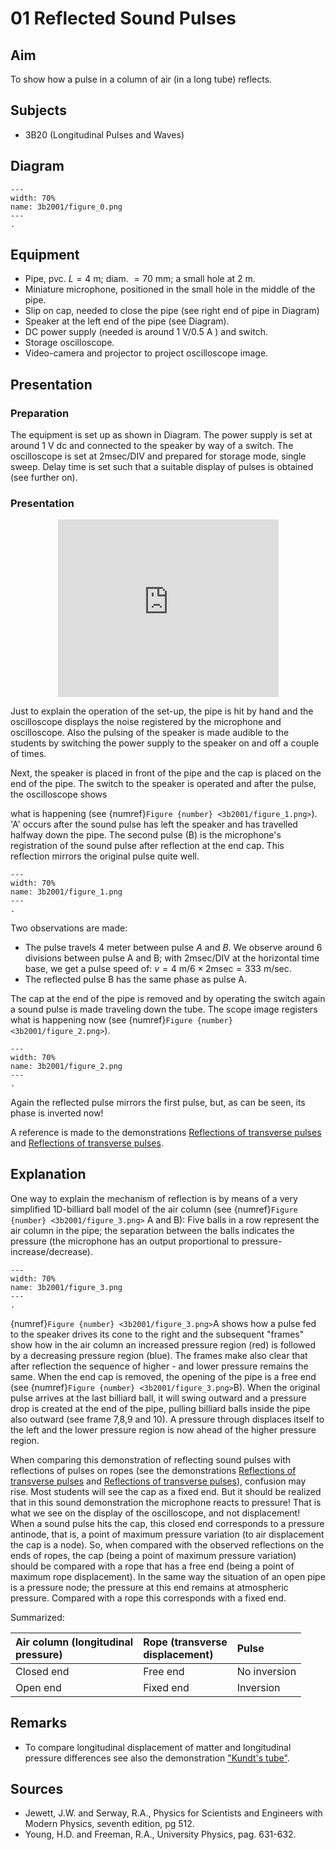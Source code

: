 # 01 Reflected Sound Pulses 
  
## Aim   
 To show how a pulse in a column of air (in a long tube) reflects.    
  
## Subjects   
* 3B20 (Longitudinal Pulses and Waves)   

## Diagram
```{figure} figures/figure_0.png  
---  
width: 70%  
name: 3b2001/figure_0.png  
---  
. 
```
     
  
## Equipment   
- Pipe, pvc. $L=4 \mathrm{~m}$; diam. $=70 \mathrm{~mm}$; a small hole at $2 \mathrm{~m}$.
- Miniature microphone, positioned in the small hole in the middle of the pipe.
- Slip on cap, needed to close the pipe (see right end of pipe in Diagram)
- Speaker at the left end of the pipe (see Diagram).
- DC power supply (needed is around $1 \mathrm{~V} / 0.5 \mathrm{~A}$ ) and switch.
- Storage oscilloscope.
- Video-camera and projector to project oscilloscope image.
    
  
## Presentation   
### Preparation

The equipment is set up as shown in Diagram. The power supply is set at around $1 \mathrm{~V}$ dc and connected to the speaker by way of a switch. The oscilloscope is set at $2 \mathrm{msec} / \mathrm{DIV}$ and prepared for storage mode, single sweep. Delay time is set such that a suitable display of pulses is obtained (see further on).

### Presentation

<div style="display: flex; justify-content: center;">
    <div style="position: relative; width: 70%; height: 0; padding-bottom: 56.25%;">
        <iframe
            src="https://www.youtube.com/embed/5k6pqTMEdKg?si=oNCvgrScaGwPgZxO"
            style="position: absolute; top: 0; left: 0; width: 100%; height: 100%;"
            frameborder="0"
            allow="accelerometer; autoplay; clipboard-write; encrypted-media; gyroscope; picture-in-picture"
            allowfullscreen
        ></iframe>
    </div>
</div>

Just to explain the operation of the set-up, the pipe is hit by hand and the oscilloscope displays the noise registered by the microphone and oscilloscope. Also the pulsing of the speaker is made audible to the students by switching the power supply to the speaker on and off a couple of times.

Next, the speaker is placed in front of the pipe and the cap is placed on the end of the pipe. The switch to the speaker is operated and after the pulse, the oscilloscope shows

what is happening (see {numref}`Figure {number} <3b2001/figure_1.png>`). 'A' occurs after the sound pulse has left the speaker and has travelled halfway down the pipe. The second pulse (B) is the microphone's registration of the sound pulse after reflection at the end cap. This reflection mirrors the original pulse quite well.
```{figure} figures/figure_1.png  
---  
width: 70%  
name: 3b2001/figure_1.png  
---  
. 
```

Two observations are made:

- The pulse travels 4 meter between pulse $A$ and $B$. We observe around 6 divisions between pulse $\mathrm{A}$ and $\mathrm{B}$; with $2 \mathrm{msec} / \mathrm{DIV}$ at the horizontal time base, we get a pulse speed of: $v=4 \mathrm{~m} / 6 \times 2 \mathrm{msec}=333 \mathrm{~m} / \mathrm{sec}$.
- The reflected pulse B has the same phase as pulse A.

The cap at the end of the pipe is removed and by operating the switch again a sound pulse is made traveling down the tube. The scope image registers what is happening now (see {numref}`Figure {number} <3b2001/figure_2.png>`).
```{figure} figures/figure_2.png  
---  
width: 70%  
name: 3b2001/figure_2.png  
---  
. 
```
Again the reflected pulse mirrors the first pulse, but, as can be seen, its phase is inverted now!

A reference is made to the demonstrations [Reflections of transverse pulses](/book/3%20oscillations%20and%20waves/3B%20wave/3B10%20Transverse/3B1001%20Reflections%20of%20Transverse%20Pulses/3B1001.md) and [Reflections of transverse pulses](/book/3%20oscillations%20and%20waves/3B%20wave/3B10%20Transverse/3B1003%20Reflections%20of%20Transverse%20Pulses/3B1003.md). 

## Explanation   
 One way to explain the mechanism of reflection is by means of a very simplified 1D-billiard ball model of the air column (see {numref}`Figure {number} <3b2001/figure_3.png>` A and B): Five balls in a row represent the air column in the pipe; the separation between the balls indicates the pressure (the microphone has an output proportional to pressure-increase/decrease).     
```{figure} figures/figure_3.png  
---  
width: 70%  
name: 3b2001/figure_3.png  
---  
. 
```
{numref}`Figure {number} <3b2001/figure_3.png>`A shows how a pulse fed to the speaker drives its cone to the right and the subsequent "frames" show how in the air column an increased pressure region (red) is followed by a decreasing pressure region (blue). The frames make also clear that after reflection the sequence of higher - and lower pressure remains the same. When the end cap is removed, the opening of the pipe is a free end (see {numref}`Figure {number} <3b2001/figure_3.png>`B). When the original pulse arrives at the last billiard ball, it will swing outward and a pressure drop is created at the end of the pipe, pulling billiard balls inside the pipe also outward (see frame 7,8,9 and 10). A pressure through displaces itself to the left and the lower pressure region is now ahead of the higher pressure region.

When comparing this demonstration of reflecting sound pulses with reflections of pulses on ropes (see the demonstrations [Reflections of transverse pulses](/book/3%20oscillations%20and%20waves/3B%20wave/3B10%20Transverse/3B1001%20Reflections%20of%20Transverse%20Pulses/3B1001.md) and [Reflections of transverse pulses](/book/3%20oscillations%20and%20waves/3B%20wave/3B10%20Transverse/3B1003%20Reflections%20of%20Transverse%20Pulses/3B1003.md)), confusion may rise. Most students will see the cap as a fixed end. But it should be realized that in this sound demonstration the microphone reacts to pressure! That is what we see on the display of the oscilloscope, and not displacement! When a sound pulse hits the cap, this closed end corresponds to a pressure antinode, that is, a point of maximum pressure variation (to air displacement the cap is a node). So, when compared with the observed reflections on the ends of ropes, the cap (being a point of maximum pressure variation) should be compared with a rope that has a free end (being a point of maximum rope displacement). In the same way the situation of an open pipe is a pressure node; the pressure at this end remains at atmospheric pressure. Compared with a rope this corresponds with a fixed end.

Summarized:

| Air column (longitudinal <br> pressure) | Rope (transverse <br> displacement) | Pulse |
| :--- | :--- | :--- |
| Closed end | Free end | No inversion |
| Open end | Fixed end | Inversion |
       
  
## Remarks   
       
 *  To compare longitudinal displacement of matter and longitudinal pressure differences see also the demonstration ["Kundt's tube"](/book/3%20oscillations%20and%20waves/3B%20wave/3B22%20Standing/3B2203%20Kundts%20Tube/3B2203.md).   
  
## Sources
 *  Jewett, J.W. and Serway, R.A., Physics for Scientists and Engineers with Modern Physics, seventh edition, pg 512. 
 *  Young, H.D. and Freeman, R.A., University Physics, pag. 631-632.
  
